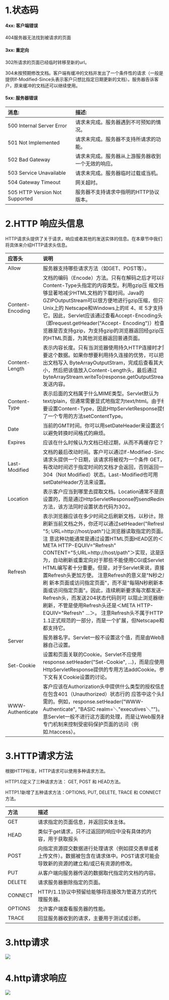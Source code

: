# 1.状态码

#### 4xx: 客户端错误

404服务器无法找到被请求的页面

#### 3xx: 重定向

302所请求的页面已经临时转移至新的url。

304未按预期修改文档。客户端有缓冲的文档并发出了一个条件性的请求（一般是提供If-Modified-Since头表示客户只想比指定日期更新的文档）。服务器告诉客户，原来缓冲的文档还可以继续使用。

#### 5xx: 服务器错误

| 消息: | 描述: |
| :--- | :--- |
| 500 Internal Server Error | 请求未完成。服务器遇到不可预知的情况。 |
| 501 Not Implemented | 请求未完成。服务器不支持所请求的功能。 |
| 502 Bad Gateway | 请求未完成。服务器从上游服务器收到一个无效的响应。 |
| 503 Service Unavailable | 请求未完成。服务器临时过载或当机。 |
| 504 Gateway Timeout | 网关超时。 |
| 505 HTTP Version Not Supported | 服务器不支持请求中指明的HTTP协议版本。 |

# 2.HTTP 响应头信息

HTTP请求头提供了关于请求，响应或者其他的发送实体的信息。在本章节中我们将具体来介绍HTTP请求头信息。

| 应答头 | 说明 |
| :--- | :--- |
| Allow | 服务器支持哪些请求方法（如GET、POST等）。 |
| Content-Encoding | 文档的编码（Encode）方法。只有在解码之后才可以得到Content-Type头指定的内容类型。利用gzip压 缩文档能够显著地减少HTML文档的下载时间。Java的GZIPOutputStream可以很方便地进行gzip压缩，但只有Unix上的 Netscape和Windows上的IE 4、IE 5才支持它。因此，Servlet应该通过查看Accept-Encoding头（即request.getHeader\("Accept- Encoding"\)）检查浏览器是否支持gzip，为支持gzip的浏览器返回经gzip压缩的HTML页面，为其他浏览器返回普通页面。 |
| Content-Length | 表示内容长度。只有当浏览器使用持久HTTP连接时才需要这个数据。如果你想要利用持久连接的优势，可以把输出文档写入 ByteArrayOutputStram，完成后查看其大小，然后把该值放入Content-Length头，最后通过 byteArrayStream.writeTo\(response.getOutputStream\(\)发送内容。 |
| Content-Type | 表示后面的文档属于什么MIME类型。Servlet默认为text/plain，但通常需要显式地指定为text/html。由于经常要设置Content-Type，因此HttpServletResponse提供了一个专用的方法setContentType。  |
| Date | 当前的GMT时间。你可以用setDateHeader来设置这个头以避免转换时间格式的麻烦。 |
| Expires | 应该在什么时候认为文档已经过期，从而不再缓存它？ |
| Last-Modified | 文档的最后改动时间。客户可以通过If-Modified-Since请求头提供一个日期，该请求将被视为一个条件 GET，只有改动时间迟于指定时间的文档才会返回，否则返回一个304（Not Modified）状态。Last-Modified也可用setDateHeader方法来设置。 |
| Location | 表示客户应当到哪里去提取文档。Location通常不是直接设置的，而是通过HttpServletResponse的sendRedirect方法，该方法同时设置状态代码为302。 |
| Refresh | 表示浏览器应该在多少时间之后刷新文档，以秒计。除了刷新当前文档之外，你还可以通过setHeader\("Refresh", "5; URL=http://host/path"\)让浏览器读取指定的页面。 注 意这种功能通常是通过设置HTML页面HEAD区的＜META HTTP-EQUIV="Refresh" CONTENT="5;URL=http://host/path"＞实现，这是因为，自动刷新或重定向对于那些不能使用CGI或Servlet的 HTML编写者十分重要。但是，对于Servlet来说，直接设置Refresh头更加方便。  注意Refresh的意义是"N秒之后刷 新本页面或访问指定页面"，而不是"每隔N秒刷新本页面或访问指定页面"。因此，连续刷新要求每次都发送一个Refresh头，而发送204状态代码则可 以阻止浏览器继续刷新，不管是使用Refresh头还是＜META HTTP-EQUIV="Refresh" ...＞。  注意Refresh头不属于HTTP 1.1正式规范的一部分，而是一个扩展，但Netscape和IE都支持它。 |
| Server | 服务器名字。Servlet一般不设置这个值，而是由Web服务器自己设置。 |
| Set-Cookie | 设置和页面关联的Cookie。Servlet不应使用response.setHeader\("Set-Cookie", ...\)，而是应使用HttpServletResponse提供的专用方法addCookie。参见下文有关Cookie设置的讨论。 |
| WWW-Authenticate | 客户应该在Authorization头中提供什么类型的授权信息？在包含401（Unauthorized）状态行的 应答中这个头是必需的。例如，response.setHeader\("WWW-Authenticate", "BASIC realm=＼"executives＼""\)。 注意Servlet一般不进行这方面的处理，而是让Web服务器的专门机制来控制受密码保护页面的访问（例如.htaccess）。 |

# 3.HTTP请求方法

根据HTTP标准，HTTP请求可以使用多种请求方法。

HTTP1.0定义了三种请求方法： GET, POST 和 HEAD方法。

HTTP1.1新增了五种请求方法：OPTIONS, PUT, DELETE, TRACE 和 CONNECT 方法。

| 方法 | 描述 |
| :--- | :--- |
| GET | 请求指定的页面信息，并返回实体主体。 |
| HEAD | 类似于get请求，只不过返回的响应中没有具体的内容，用于获取报头 |
| POST | 向指定资源提交数据进行处理请求（例如提交表单或者上传文件）。数据被包含在请求体中。POST请求可能会导致新的资源的建立和/或已有资源的修改。 |
| PUT | 从客户端向服务器传送的数据取代指定的文档的内容。 |
| DELETE | 请求服务器删除指定的页面。 |
| CONNECT | HTTP/1.1协议中预留给能够将连接改为管道方式的代理服务器。 |
| OPTIONS | 允许客户端查看服务器的性能。 |
| TRACE | 回显服务器收到的请求，主要用于测试或诊断。 |

# 3.http请求

![](http://jbcdn2.b0.upaiyun.com/2016/10/c0cdafd8bdb8d0c87b3c35498aa0417f.png)

# 4.http请求响应

![](http://jbcdn2.b0.upaiyun.com/2016/10/fb7d113c2dd70ef44cd93efffb172b51.png)

